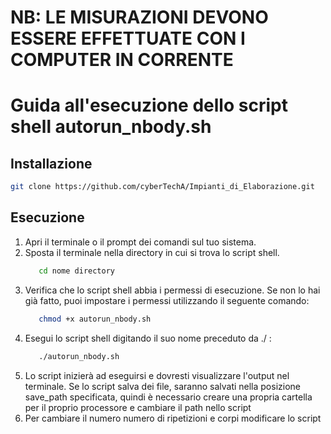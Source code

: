 # NB: LE MISURAZIONI DEVONO ESSERE EFFETTUATE CON I COMPUTER IN CORRENTE


# Guida all'esecuzione dello script shell autorun_nbody.sh

## Installazione

```bash
git clone https://github.com/cyberTechA/Impianti_di_Elaborazione.git
```

## Esecuzione

1. Apri il terminale o il prompt dei comandi sul tuo sistema.
2. Sposta il terminale nella directory in cui si trova lo script shell.
   ```bash
      cd nome directory
   ```
3. Verifica che lo script shell abbia i permessi di esecuzione. Se non lo hai già fatto, puoi impostare i permessi utilizzando il seguente comando:
   ```bash
      chmod +x autorun_nbody.sh
   ```
4. Esegui lo script shell digitando il suo nome preceduto da ./ :
   ```bash
      ./autorun_nbody.sh
   ```
5. Lo script inizierà ad eseguirsi e dovresti visualizzare l'output nel terminale. Se lo script salva dei file, saranno salvati nella posizione save_path specificata, quindi è necessario creare una propria cartella per il proprio processore e cambiare il path nello script
6. Per cambiare il numero numero di ripetizioni e corpi modificare lo script